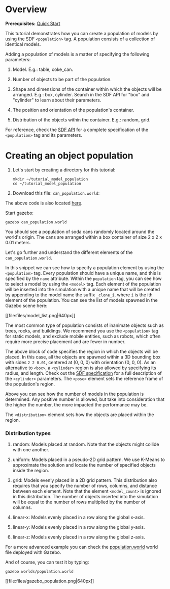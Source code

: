 # Overview

**Prerequisites:** [Quick Start](http://gazebosim.org/tutorials/?tut=quick_start)

This tutorial demonstrates how you can create a population of models by
using the SDF `<population>` tag. A population consists of a collection of identical models.

Adding a population of models is a matter of specifying the following parameters:

1. Model. E.g.: table, coke_can.

1. Number of objects to be part of the population.

1. Shape and dimensions of the container within which the objects will be arranged. E.g.: box, cylinder. Search in the SDF API for "box" and "cylinder" to learn about their parameters.

1. The position and orientation of the population's container.

1. Distribution of the objects within the container. E.g.: random, grid.

For reference, check the [SDF API](http://gazebosim.org/sdf.html) for a complete specification of the `<population>` tag and its parameters.

# Creating an object population

1. Let's start by creating a directory for this tutorial:

    ~~~
    mkdir ~/tutorial_model_population
    cd ~/tutorial_model_population
    ~~~

1. Download this file: `can_population.world`:

    <include src='http://bitbucket.org/osrf/gazebo_tutorials/raw/model_population/files/can_population.world' />

The above code is also located [here](http://bitbucket.org/osrf/gazebo_tutorials/raw/default/model_population/files/can_population.world).

Start gazebo:

~~~
gazebo can_population.world
~~~

You should see a population of soda cans randomly located around the world's origin. The cans are arranged within a box container of size 2 x 2 x 0.01 meters.

Let's go further and understand the different elements of the `can_population.world`.

<include from='/    <population name/' to='/</model>/' src='http://bitbucket.org/osrf/gazebo_tutorials/raw/model_population/files/can_population.world' />

In this snippet we can see how to specify a population element by using the `<population>` tag. Every population should have a unique name, and this is specified by the `name` attribute. Within the `population` tag, you can see how to select a model by using the `<model>` tag. Each element of the population will be inserted into the simulation with a unique name that will be created by appending to the model name the suffix `_clone_i`, where `i` is the ith element of the population. You can see the list of models spawned in the Gazebo scene here:

[[file:files/model_list.png|640px]]

The most common type of population consists of inanimate objects
such as trees, rocks, and buildings. We recommend you use the `<population>` tag for static models, and exclude mobile entities, such as robots, which often require more precise placement and are fewer in number.

<include from='/      <pose>/' to='/<\/box>/' src='http://bitbucket.org/osrf/gazebo_tutorials/raw/model_population/files/can_population.world' />

The above block of code specifies the region in which the objects will be placed. In this case, all the objects are spawned within a 3D bounding box with sides `2 2 0.01`, centered at (0, 0, 0) with orientation (0, 0, 0). As an alternative to `<box>`, a `<cylinder>` region is also allowed by specifying its radius, and length. Check out the [SDF specification]((http://gazebosim.org/sdf.html)) for a full description of the `<cylinder>` parameters. The `<pose>` element sets the reference frame of the population's region.

<include from='/      <model_count>/' to='/</model_count>/' src='http://bitbucket.org/osrf/gazebo_tutorials/raw/model_population/files/can_population.world' />

Above you can see how the number of models in the population is determined. Any positive number is allowed, but take into consideration that the higher the number, the more impacted the performance may be.

<include from='/      <distribution>/' to='/</distribution>/' src='http://bitbucket.org/osrf/gazebo_tutorials/raw/model_population/files/can_population.world' />

The `<distribution>` element sets how the objects are placed within the region.

### Distribution types

1. random: Models placed at random. Note that the objects might collide with one another.

1. uniform:  Models placed in a pseudo-2D grid pattern. We use K-Means to
  approximate the solution and locate the number of specified objects inside the
  region.

1. grid: Models evenly placed in a 2D grid pattern. This distribution also requires that you specify the number of rows, columns, and distance between each element. Note that the element `<model_count>` is ignored in this distribution. The number of objects inserted into the simulation will be equal to the number of rows multiplied by the number of columns.

1. linear-x: Models evenly placed in a row along the global x-axis.

1. linear-y: Models evenly placed in a row along the global y-axis.

1. linear-z: Models evenly placed in a row along the global z-axis.

For a more advanced example you can check the [population.world](http://bitbucket.org/osrf/gazebo/raw/default/worlds/population.world) world file deployed with Gazebo.

And of course, you can test it by typing:

~~~
gazebo worlds/population.world
~~~

[[file:files/gazebo_population.png|640px]]
